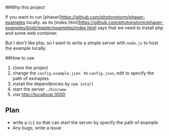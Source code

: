 ##Why this project

If you want to run [phaser]<https://github.com/photonstorm/phaser-examples> locally.
as its [index.html]<https://github.com/photonstorm/phaser-examples/blob/master/examples/index.html> says that we need to install php and some web container.

But I don't like php, so I want to write a simple server with `node.js` to host the example locally.

##How to use

1. clone the project
2. change the `config.example.json ` to `config.json`, edit to specify the path of exmaples
3. install the dependencies by `npm intall`
3. start the server `./bin/www`
4. vist <http://localhost:3000>


## Plan
* write a `CLI` so that can start the server by specify the path of example
* Any bugs, write a issue
